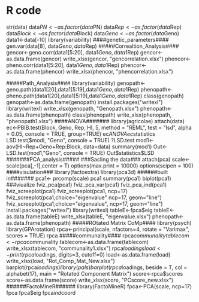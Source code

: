 # R code 

str(data)
data$PN<- as.factor(data$PN)
data$Rep<- as.factor(data$Rep)
data$Block<- as.factor(data$Block)
data$Geno<- as.factor(data$Geno)
data1<-data[-10]
library(variability)
####genetic_parameters####
gen.var(data[8], data$Geno, data$Rep)
#####Correaltion_Analysis####
gencor<-geno.corr(data1[5:20], data1$Geno, data1$Rep)
gencor<-as.data.frame(gencor)
write_xlsx(gencor, "gencorrelation.xlsx")
phencor<-pheno.corr(data1[5:20], data1$Geno, data1$Rep)
phencor<-as.data.frame(phencor)
write_xlsx(phencor, "phencorrelation.xlsx")

#####Path_Analysis####
library(variability)
genopath<-geno.path(data1[20],data1[5:19],data1$Geno,data1$Rep)
phenopath<-pheno.path(data1[20],data1[5:19],data1$Geno,data1$Rep)
class(genopath)
genopath<-as.data.frame(genopath)
install.packages("writexl")
library(writexl)
write_xlsx(genopath, "Genopath.xlsx")
phenopath<-as.data.frame(phenopath)
class(phenopath)
write_xlsx(phenopath, "phenopath1.xlsx")
####ANOVA#######
library(agricolae)
attach(data)
ec<-PBIB.test(Block, Geno, Rep, HI, 5, method = "REML", test = "lsd", alpha = 0.05, console = TRUE, group=TRUE)
ec$ANOVA
ec$statistics
LSD.test($modl, "Geno", console = TRUE)
?LSD.test
mod1<- aov(HI~Rep+Geno+Rep:Block, data=data)
summary(mod1)
Out<-LSD.test(mod1,"Geno", console = TRUE)
Out$statistics$LSD
#######PCA_analysis#####
###Sacling the data###
attach(pca)
scale<-scale(pca[,-1],center = T)
options(max.print = 10000)
options(scipen = 100)
####visulation###
library(factoextra)
library(pca3d)
######built in#######
pca1<- prcomp(scale)
pca1
summary(pca1)
biplot(pca1)
###viualize
fviz_pca(pca1)
fviz_pca_var(pca1)
fviz_pca_ind(pca1)
fviz_screeplot(pca1)
fviz_screeplot(pca1, ncp=17)
fviz_screeplot(pca1,choice="eigenvalue" ncp=17, geom="line")
fviz_screeplot(pca1,choice="eigenvalue", ncp=17, geom="line")
install.packages("writexl")
library(writexl)
tableE<-fpca$eig
tableE<-as.data.frame(tableE)
write_xlsx(tableE, "eigenvalue.xlsx")
phenopath<-as.data.frame(phenopath)
#####ROtated Matrix CoMp####
library(psych)
library(GPArotation)
rpca<-principal(scale, nfactors=4, rotate = "Varimax", scores = TRUE)
rpca
#####communality####
rpca$communality
tablecom<-rpca$communality
tablecom<-as.data.frame(tablecom)
write_xlsx(tablecom, "communality1.xlsx")
rpca$loadings
load<-print(rpca$loadings, digits=3, cutoff=0)
load<-as.data.frame(load)
write_xlsx(load, "Rot_Comp_Mat_New.xlsx")
barplot(rpca$loadings)
library(pals)
barplot(rpca$loadings, beside = T, col = alphabet(17), 
                              main = "Rotated Component Matrix")
score<-rpca$scores
score<-as.data.frame(score)
write_xlsx(score, "PCscore_new.xlsx")
######FactoMineR######
library(FactoMineR)
fpca<-PCA(scale, ncp=17)
fpca
fpca$eig
fpca$ind$coord
